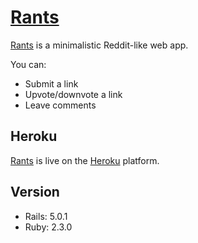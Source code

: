 # [Rants](https://rantsapp.herokuapp.com/) 

[Rants](https://rantsapp.herokuapp.com/) is a minimalistic Reddit-like web app. 

You can:
- Submit a link
- Upvote/downvote a link
- Leave comments 

## Heroku
[Rants](https://rantsapp.herokuapp.com/) is live on the [Heroku](https://www.heroku.com/) platform.

## Version
* Rails: 5.0.1
* Ruby: 2.3.0

